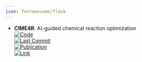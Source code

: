 ```yaml
---
icon: fontawesome/flask
---
```


- **CIME4R**: AI-guided chemical reaction optimization  
	[![Code](https://img.shields.io/github/stars/jku-vds-lab/reaction-cime?style=for-the-badge&logo=github)](https://github.com/jku-vds-lab/reaction-cime)  
	[![Last Commit](https://img.shields.io/github/last-commit/jku-vds-lab/reaction-cime?style=for-the-badge&logo=github)](https://github.com/jku-vds-lab/reaction-cime)  
	[![Publication](https://img.shields.io/badge/Publication-Citations:0-blue?style=for-the-badge&logo=bookstack)](https://doi.org/10.1186/s13321-024-00840-1)  
	[![Link](https://img.shields.io/badge/Link-online-brightgreen?style=for-the-badge&logo=cachet&logoColor=65FF8F)](https://reaction-optimization.jku-vds-lab.at/)  
